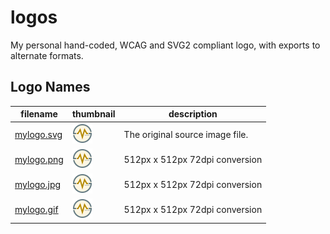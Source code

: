# logos

My personal hand-coded, WCAG and SVG2 compliant logo, with exports to alternate formats.

## Logo Names

| filename | thumbnail | description |
| --- | --- | --- |
| [mylogo.svg](./mylogo.svg) | <img src="./mylogo.svg" width="32" alt="rendered svg"> | The original source image file. |
| [mylogo.png](./mylogo.png) | <img src="./mylogo.png" width="32" alt="rendered png"> | 512px x 512px 72dpi conversion |
| [mylogo.jpg](./mylogo.jpg) | <img src="./mylogo.jpg" width="32" alt="rendered jpg"> | 512px x 512px 72dpi conversion |
| [mylogo.gif](./mylogo.gif) | <img src="./mylogo.gif" width="32" alt="rendered gif"> | 512px x 512px 72dpi conversion |
